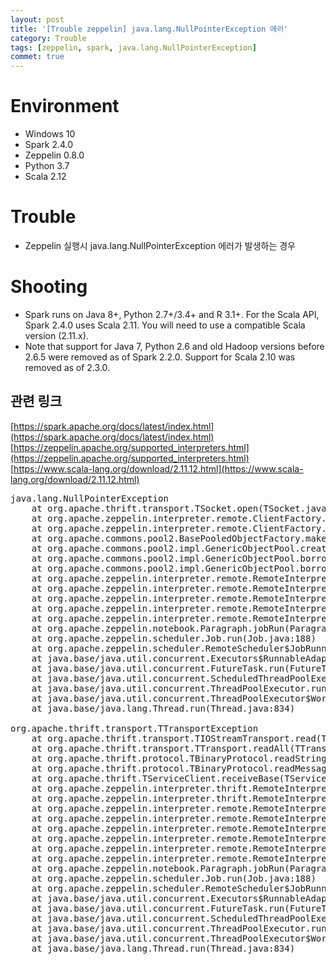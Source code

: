 ```yaml
---
layout: post
title: '[Trouble zeppelin] java.lang.NullPointerException 에러'
category: Trouble
tags: [zeppelin, spark, java.lang.NullPointerException]
commet: true
---
```


# Environment
- Windows 10
- Spark 2.4.0
- Zeppelin 0.8.0
- Python 3.7
- Scala 2.12

# Trouble
- Zeppelin 실행시 java.lang.NullPointerException 에러가 발생하는 경우

# Shooting
- Spark runs on Java 8+, Python 2.7+/3.4+ and R 3.1+. For the Scala API, Spark 2.4.0 uses Scala 2.11. You will need to use a compatible Scala version (2.11.x).
- Note that support for Java 7, Python 2.6 and old Hadoop versions before 2.6.5 were removed as of Spark 2.2.0. Support for Scala 2.10 was removed as of 2.3.0.


## 관련 링크
[https://spark.apache.org/docs/latest/index.html](https://spark.apache.org/docs/latest/index.html)
<br/>
[https://zeppelin.apache.org/supported_interpreters.html](https://zeppelin.apache.org/supported_interpreters.html)
<br/>
[https://www.scala-lang.org/download/2.11.12.html](https://www.scala-lang.org/download/2.11.12.html)


<pre>
java.lang.NullPointerException
	at org.apache.thrift.transport.TSocket.open(TSocket.java:170)
	at org.apache.zeppelin.interpreter.remote.ClientFactory.create(ClientFactory.java:51)
	at org.apache.zeppelin.interpreter.remote.ClientFactory.create(ClientFactory.java:37)
	at org.apache.commons.pool2.BasePooledObjectFactory.makeObject(BasePooledObjectFactory.java:60)
	at org.apache.commons.pool2.impl.GenericObjectPool.create(GenericObjectPool.java:861)
	at org.apache.commons.pool2.impl.GenericObjectPool.borrowObject(GenericObjectPool.java:435)
	at org.apache.commons.pool2.impl.GenericObjectPool.borrowObject(GenericObjectPool.java:363)
	at org.apache.zeppelin.interpreter.remote.RemoteInterpreterProcess.getClient(RemoteInterpreterProcess.java:62)
	at org.apache.zeppelin.interpreter.remote.RemoteInterpreterProcess.callRemoteFunction(RemoteInterpreterProcess.java:133)
	at org.apache.zeppelin.interpreter.remote.RemoteInterpreter.internal_create(RemoteInterpreter.java:165)
	at org.apache.zeppelin.interpreter.remote.RemoteInterpreter.open(RemoteInterpreter.java:132)
	at org.apache.zeppelin.interpreter.remote.RemoteInterpreter.getFormType(RemoteInterpreter.java:299)
	at org.apache.zeppelin.notebook.Paragraph.jobRun(Paragraph.java:407)
	at org.apache.zeppelin.scheduler.Job.run(Job.java:188)
	at org.apache.zeppelin.scheduler.RemoteScheduler$JobRunner.run(RemoteScheduler.java:307)
	at java.base/java.util.concurrent.Executors$RunnableAdapter.call(Executors.java:515)
	at java.base/java.util.concurrent.FutureTask.run(FutureTask.java:264)
	at java.base/java.util.concurrent.ScheduledThreadPoolExecutor$ScheduledFutureTask.run(ScheduledThreadPoolExecutor.java:304)
	at java.base/java.util.concurrent.ThreadPoolExecutor.runWorker(ThreadPoolExecutor.java:1128)
	at java.base/java.util.concurrent.ThreadPoolExecutor$Worker.run(ThreadPoolExecutor.java:628)
	at java.base/java.lang.Thread.run(Thread.java:834)

org.apache.thrift.transport.TTransportException
	at org.apache.thrift.transport.TIOStreamTransport.read(TIOStreamTransport.java:132)
	at org.apache.thrift.transport.TTransport.readAll(TTransport.java:86)
	at org.apache.thrift.protocol.TBinaryProtocol.readStringBody(TBinaryProtocol.java:380)
	at org.apache.thrift.protocol.TBinaryProtocol.readMessageBegin(TBinaryProtocol.java:230)
	at org.apache.thrift.TServiceClient.receiveBase(TServiceClient.java:69)
	at org.apache.zeppelin.interpreter.thrift.RemoteInterpreterService$Client.recv_createInterpreter(RemoteInterpreterService.java:209)
	at org.apache.zeppelin.interpreter.thrift.RemoteInterpreterService$Client.createInterpreter(RemoteInterpreterService.java:192)
	at org.apache.zeppelin.interpreter.remote.RemoteInterpreter$2.call(RemoteInterpreter.java:169)
	at org.apache.zeppelin.interpreter.remote.RemoteInterpreter$2.call(RemoteInterpreter.java:165)
	at org.apache.zeppelin.interpreter.remote.RemoteInterpreterProcess.callRemoteFunction(RemoteInterpreterProcess.java:135)
	at org.apache.zeppelin.interpreter.remote.RemoteInterpreter.internal_create(RemoteInterpreter.java:165)
	at org.apache.zeppelin.interpreter.remote.RemoteInterpreter.open(RemoteInterpreter.java:132)
	at org.apache.zeppelin.interpreter.remote.RemoteInterpreter.getFormType(RemoteInterpreter.java:299)
	at org.apache.zeppelin.notebook.Paragraph.jobRun(Paragraph.java:407)
	at org.apache.zeppelin.scheduler.Job.run(Job.java:188)
	at org.apache.zeppelin.scheduler.RemoteScheduler$JobRunner.run(RemoteScheduler.java:307)
	at java.base/java.util.concurrent.Executors$RunnableAdapter.call(Executors.java:515)
	at java.base/java.util.concurrent.FutureTask.run(FutureTask.java:264)
	at java.base/java.util.concurrent.ScheduledThreadPoolExecutor$ScheduledFutureTask.run(ScheduledThreadPoolExecutor.java:304)
	at java.base/java.util.concurrent.ThreadPoolExecutor.runWorker(ThreadPoolExecutor.java:1128)
	at java.base/java.util.concurrent.ThreadPoolExecutor$Worker.run(ThreadPoolExecutor.java:628)
	at java.base/java.lang.Thread.run(Thread.java:834)
</pre>